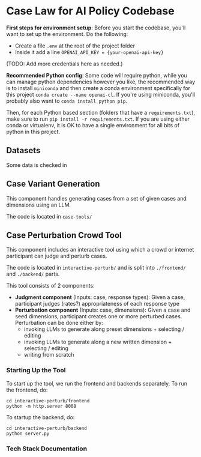 # Case Law for AI Policy Codebase
**First steps for environment setup**: Before you start the codebase, you'll want to
set up the environment. Do the following:

- Create a file `.env` at the root of the project folder
- Inside it add a line `OPENAI_API_KEY = {your-openai-api-key}`

(TODO: Add more credentials here as needed.)

**Recommended Python config**: Some code will require python, while you can manage python
dependencies however you like, the recommended way is to install `miniconda` and then
create a conda environment specifically for this project `conda create --name openai-cl`.
If you're using miniconda, you'll probably also want to `conda install python pip`.

Then, for each Python based section (folders that have a `requirements.txt`), make sure to
run `pip install -r requirements.txt`. If you are using either conda or virtualenv, it
is OK to have a single environment for all bits of python in this project.

## Datasets
Some data is checked in

## Case Variant Generation
This component handles generating cases from a set of given cases and dimensions using
an LLM.

The code is located in `case-tools/`

## Case Perturbation Crowd Tool
This component includes an interactive tool using which a crowd or internet participant
can judge and perturb cases.

The code is located in `interactive-perturb/` and is split into `./frontend/` and `./backend/` parts.

This tool consists of 2 components:
- **Judgment component** (Inputs: case, response types):
    Given a case, participant judges (rates?) appropriateness of each response type
- **Perturbation component** (Inputs: case, dimensions):
    Given a case and seed dimensions, participant creates one or more perturbed cases.
    Perturbation can be done either by:
    - invoking LLMs to generate along preset dimensions + selecting / editing
    - invoking LLMs to generate along a new written dimension + selecting / editing
    - writing from scratch

### Starting Up the Tool
To start up the tool, we run the frontend and backends separately. To run the frontend, do:

```
cd interactive-perturb/frontend
python -m http.server 8008
```

To startup the backend, do:
```
cd interactive-perturb/backend
python server.py
```

### Tech Stack Documentation

